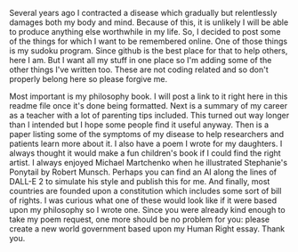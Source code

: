 
Several years ago I contracted a disease which gradually but relentlessly damages both my body and mind.  Because of this, it is unlikely I will be able to produce anything else worthwhile in my life.  So, I decided to post some of the things for which I want to be remembered online.  One of those things is my sudoku program.  Since github is the best place for that to help others, here I am.  But I want all my stuff in one place so I'm adding some of the other things I've written too.  These are not coding related and so don't properly belong here so please forgive me.

Most important is my philosophy book.  I will post a link to it right here in this readme file once it's done being formatted.  Next is a summary of my career as a teacher with a lot of parenting tips included.  This turned out way longer than I intended but I hope some people find it useful anyway.  Then is a paper listing some of the symptoms of my disease to help researchers and patients learn more about it.  I also have a poem I wrote for my daughters.  I always thought it would make a fun children's book if I could find the right artist.  I always enjoyed Michael Martchenko when he illustrated Stephanie's Ponytail by Robert Munsch.  Perhaps you can find an AI along the lines of DALL-E 2 to simulate his style and publish this for me.  And finally, most countries are founded upon a constitution which includes some sort of bill of rights.  I was curious what one of these would look like if it were based upon my philosophy so I wrote one.  Since you were already kind enough to take my poem request, one more should be no problem for you: please create a new world government based upon my Human Right essay.  Thank you.

